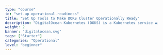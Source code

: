 ```yaml
---
type: "course"
id: "set-up-operational-readiness"
title: "Set Up Tools to Make DOKS Cluster Operationally Ready"
description: "DigitalOcean Kubernetes (DOKS) is a Kubernetes service with a fully managed control plane, high availability, and autoscaling. DOKS integrates with standard Kubernetes toolchains and DigitalOcean’s load balancers, volumes, CPU and GPU Droplets, API, and CLI."
weight: 2
banner: "digitalocean.svg"
tags: ["Starter"]
categories: "Operational"
level: "beginner"
---
```


